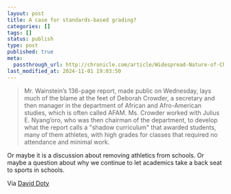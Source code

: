 ```yaml
---
layout: post
title: A case for standards-based grading?
categories: []
tags: []
status: publish
type: post
published: true
meta:
  passthrough_url: http://chronicle.com/article/Widespread-Nature-of-Chapel/149603/
last_modified_at: 2024-11-01 19:03:50
---
```


>Mr. Wainstein’s 136-page report, made public on Wednesday, lays much of the blame at the feet of Deborah Crowder, a secretary and then manager in the department of African and Afro-American studies, which is often called AFAM. Ms. Crowder worked with Julius E. Nyang’oro, who was then chairman of the department, to develop what the report calls a "shadow curriculum" that awarded students, many of them athletes, with high grades for classes that required no attendance and minimal work.



Or maybe it is a discussion about removing athletics from schools. Or maybe a question about why we continue to let academics take a back seat to sports in schools.


Via 
[David Doty](http://twitter.com/canyonsdave)
